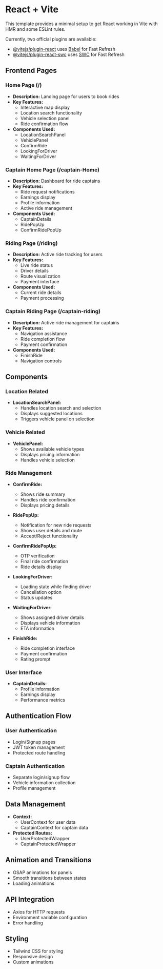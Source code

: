 # React + Vite

This template provides a minimal setup to get React working in Vite with HMR and some ESLint rules.

Currently, two official plugins are available:

- [@vitejs/plugin-react](https://github.com/vitejs/vite-plugin-react/blob/main/packages/plugin-react/README.md) uses [Babel](https://babeljs.io/) for Fast Refresh
- [@vitejs/plugin-react-swc](https://github.com/vitejs/vite-plugin-react-swc) uses [SWC](https://swc.rs/) for Fast Refresh

## Frontend Pages

### Home Page (/)

- **Description:** Landing page for users to book rides
- **Key Features:**
  - Interactive map display
  - Location search functionality
  - Vehicle selection panel
  - Ride confirmation flow
- **Components Used:**
  - LocationSearchPanel
  - VehiclePanel
  - ConfirmRide
  - LookingForDriver
  - WaitingForDriver

### Captain Home Page (/captain-Home)

- **Description:** Dashboard for ride captains
- **Key Features:**
  - Ride request notifications
  - Earnings display
  - Profile information
  - Active ride management
- **Components Used:**
  - CaptainDetails
  - RidePopUp
  - ConfirmRidePopUp

### Riding Page (/riding)

- **Description:** Active ride tracking for users
- **Key Features:**
  - Live ride status
  - Driver details
  - Route visualization
  - Payment interface
- **Components Used:**
  - Current ride details
  - Payment processing

### Captain Riding Page (/captain-riding)

- **Description:** Active ride management for captains
- **Key Features:**
  - Navigation assistance
  - Ride completion flow
  - Payment confirmation
- **Components Used:**
  - FinishRide
  - Navigation controls

## Components

### Location Related

- **LocationSearchPanel:**
  - Handles location search and selection
  - Displays suggested locations
  - Triggers vehicle panel on selection

### Vehicle Related

- **VehiclePanel:**
  - Shows available vehicle types
  - Displays pricing information
  - Handles vehicle selection

### Ride Management

- **ConfirmRide:**

  - Shows ride summary
  - Handles ride confirmation
  - Displays pricing details

- **RidePopUp:**

  - Notification for new ride requests
  - Shows user details and route
  - Accept/Reject functionality

- **ConfirmRidePopUp:**

  - OTP verification
  - Final ride confirmation
  - Ride details display

- **LookingForDriver:**

  - Loading state while finding driver
  - Cancellation option
  - Status updates

- **WaitingForDriver:**

  - Shows assigned driver details
  - Displays vehicle information
  - ETA information

- **FinishRide:**
  - Ride completion interface
  - Payment confirmation
  - Rating prompt

### User Interface

- **CaptainDetails:**
  - Profile information
  - Earnings display
  - Performance metrics

## Authentication Flow

### User Authentication

- Login/Signup pages
- JWT token management
- Protected route handling

### Captain Authentication

- Separate login/signup flow
- Vehicle information collection
- Profile management

## Data Management

- **Context:**
  - UserContext for user data
  - CaptainContext for captain data
- **Protected Routes:**
  - UserProtectedWrapper
  - CaptainProtectedWrapper

## Animation and Transitions

- GSAP animations for panels
- Smooth transitions between states
- Loading animations

## API Integration

- Axios for HTTP requests
- Environment variable configuration
- Error handling

## Styling

- Tailwind CSS for styling
- Responsive design
- Custom animations
